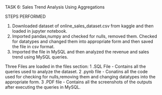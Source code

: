 TASK 6: Sales Trend Analysis Using Aggregations

STEPS PERFORMED

1. Downloaded dataset of online_sales_dataset.csv from kaggle and then loaded in jupyter notebook.
2. Imported pandas,numpy and checked for nulls, removed them. Checked for datatypes and changed them into appropriate form and then saved the file in csv format.
3. Imported the file in MySQL and then analyzed the revenue and sales trend using MySQL queries.

Three Files are loaded in the files section:
1 .SQL File - Contains all the queries used to analyze the dataset.
2 .pynb file - Conatins all the code used for checking for nulls,removing them and changing datatypes into the appropriate form.
3 .PDF file - Contains all the screenshots of the outputs after executing the queries in MySQL.
